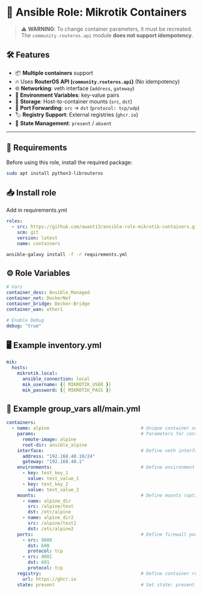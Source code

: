 # 🚀 Ansible Role: Mikrotik Containers  

> ⚠ **WARNING**: To change container parameters, it must be recreated.  
> The `community.routeros.api` module **does not support idempotency**.  

## 🛠 Features  
- 📦  **Multiple containers** support  
- 🔥 Uses **RouterOS API (`community.routeros.api`)** (No idempotency)  
- 🌐 **Networking**: veth interface (`address`, `gateway`)  
- 🌱 **Environment Variables**: key-value pairs  
- 📂 **Storage**: Host-to-container mounts (`src`, `dst`)  
- 🔀 **Port Forwarding**: `src` → `dst` (`protocol: tcp/udp`)  
- 🏷️ **Registry Support**: External registries (`ghcr.io`)  
-  📌 **State Management**: `present` / `absent`  

---

## 🔧 Requirements  

Before using this role, install the required package:  

```bash
sudo apt install python3-librouteros
```

## 📥 Install role
Add in requirements.yml

```yaml
roles:
  - src: https://github.com/awant13/ansible-role-mikrotik-containers.git
    scm: git
    version: latest
    name: containers
``` 

```bash
ansible-galaxy install -f -r requirements.yml
```

## ⚙️ Role Variables

```yaml
# Vars
container_desc: Ansible_Managed
container_net: DockerNet
container_bridge: Docker-Bridge
container_wan: ether1

# Enable Debug
debug: "true"
```

## 🖥️ Example inventory.yml

```yaml
mik:
  hosts:
    mikrotik.local:
      ansible_connection: local
      mik_username: {{ MIKROTIK_USER }}
      mik_password: {{ MIKROTIK_PASS }}

```

## 📜 Example group_vars all/main.yml

```yaml
containers:
  - name: alpine                                  # Unique container name  
    params:                                       # Parameters for container creation  
      remote-image: alpine
      root-dir: ansible_alpine
    interface:                                    # Define veth interface for the container  
      address: "192.168.40.10/24"
      gateway: "192.168.40.1"
    environments:                                 # Define environment variables (optional)  
      - key: test_key_1
        value: test_value_1
      - key: test_key_2
        value: test_value_2
    mounts:                                       # Define mounts (optional)  
      - name: alpine_dir
        src: /alpine/test
        dst: /etc/alpine
      - name: alpine_dir2
        src: /alpine/test2
        dst: /etc/alpine2
    ports:                                        # Define firewall ports (optional)  
      - src: 8080
        dst: 600
        protocol: tcp
      - src: 8081
        dst: 601
        protocol: tcp
    registry:                                     # Define container registry  
      url: https://ghcr.io
    state: present                                # Set state: present or absent  
```
